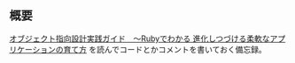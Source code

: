 ## 概要

[オブジェクト指向設計実践ガイド　～Rubyでわかる 進化しつづける柔軟なアプリケーションの育て方](https://www.amazon.co.jp/dp/B01L8SEVYI/ref=dp-kindle-redirect?_encoding=UTF8&btkr=1)
を読んでコードとかコメントを書いておく備忘録。
